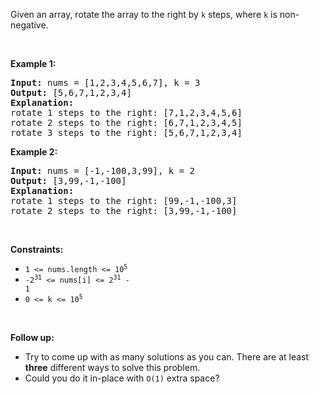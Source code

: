 Given an array, rotate the array to the right by `` k `` steps, where `` k `` is non-negative.

&nbsp;

__Example 1:__

<pre>
<strong>Input:</strong> nums = [1,2,3,4,5,6,7], k = 3
<strong>Output:</strong> [5,6,7,1,2,3,4]
<strong>Explanation:</strong>
rotate 1 steps to the right: [7,1,2,3,4,5,6]
rotate 2 steps to the right: [6,7,1,2,3,4,5]
rotate 3 steps to the right: [5,6,7,1,2,3,4]
</pre>

__Example 2:__

<pre>
<strong>Input:</strong> nums = [-1,-100,3,99], k = 2
<strong>Output:</strong> [3,99,-1,-100]
<strong>Explanation:</strong> 
rotate 1 steps to the right: [99,-1,-100,3]
rotate 2 steps to the right: [3,99,-1,-100]
</pre>

&nbsp;

__Constraints:__

*   <code>1 &lt;= nums.length &lt;= 10<sup>5</sup></code>
*   <code>-2<sup>31</sup> &lt;= nums[i] &lt;= 2<sup>31</sup> - 1</code>
*   <code>0 &lt;= k &lt;= 10<sup>5</sup></code>

&nbsp;

__Follow up:__

*   Try to come up with as many solutions as you can. There are at least __three__ different ways to solve this problem.
*   Could you do it in-place with `` O(1) `` extra space?